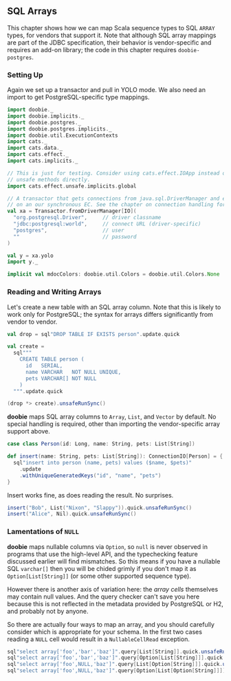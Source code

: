 ## SQL Arrays

This chapter shows how we can map Scala sequence types to SQL `ARRAY` types, for vendors that support it. Note that although SQL array mappings are part of the JDBC specification,  their behavior is vendor-specific and requires an add-on library; the code in this chapter requires `doobie-postgres`.

### Setting Up

Again we set up a transactor and pull in YOLO mode. We also need an import to get PostgreSQL-specific type mappings.

```scala mdoc:silent
import doobie._
import doobie.implicits._
import doobie.postgres._
import doobie.postgres.implicits._
import doobie.util.ExecutionContexts
import cats._
import cats.data._
import cats.effect._
import cats.implicits._

// This is just for testing. Consider using cats.effect.IOApp instead of calling
// unsafe methods directly.
import cats.effect.unsafe.implicits.global

// A transactor that gets connections from java.sql.DriverManager and executes blocking operations
// on an our synchronous EC. See the chapter on connection handling for more info.
val xa = Transactor.fromDriverManager[IO](
  "org.postgresql.Driver",     // driver classname
  "jdbc:postgresql:world",     // connect URL (driver-specific)
  "postgres",                  // user
  ""                           // password
)

val y = xa.yolo
import y._
```

```scala mdoc:invisible
implicit val mdocColors: doobie.util.Colors = doobie.util.Colors.None
```

### Reading and Writing Arrays

Let's create a new table with an SQL array column. Note that this is likely to work only for PostgreSQL; the syntax for arrays differs significantly from vendor to vendor.

```scala mdoc:silent
val drop = sql"DROP TABLE IF EXISTS person".update.quick

val create =
  sql"""
    CREATE TABLE person (
      id   SERIAL,
      name VARCHAR   NOT NULL UNIQUE,
      pets VARCHAR[] NOT NULL
    )
  """.update.quick
```

```scala mdoc
(drop *> create).unsafeRunSync()
```

**doobie** maps SQL array columns to `Array`, `List`, and `Vector` by default. No special handling is required, other than importing the vendor-specific array support above.

```scala mdoc:silent
case class Person(id: Long, name: String, pets: List[String])

def insert(name: String, pets: List[String]): ConnectionIO[Person] = {
  sql"insert into person (name, pets) values ($name, $pets)"
    .update
    .withUniqueGeneratedKeys("id", "name", "pets")
}
```

Insert works fine, as does reading the result. No surprises.

```scala mdoc
insert("Bob", List("Nixon", "Slappy")).quick.unsafeRunSync()
insert("Alice", Nil).quick.unsafeRunSync()
```

### Lamentations of `NULL`

**doobie** maps nullable columns via `Option`, so `null` is never observed in programs that use the high-level API, and the typechecking feature discussed earlier will find mismatches. So this means if you have a nullable SQL `varchar[]` then you will be chided grimly if you don't map it as `Option[List[String]]` (or some other supported sequence type).

However there is another axis of variation here: the *array cells* themselves may contain null values. And the query checker can't save you here because this is not reflected in the metadata provided by PostgreSQL or H2, and probably not by anyone.

So there are actually four ways to map an array, and you should carefully consider which is appropriate for your schema. In the first two cases reading a `NULL` cell would result in a `NullableCellRead` exception.

```scala mdoc
sql"select array['foo','bar','baz']".query[List[String]].quick.unsafeRunSync()
sql"select array['foo','bar','baz']".query[Option[List[String]]].quick.unsafeRunSync()
sql"select array['foo',NULL,'baz']".query[List[Option[String]]].quick.unsafeRunSync()
sql"select array['foo',NULL,'baz']".query[Option[List[Option[String]]]].quick.unsafeRunSync()
```
